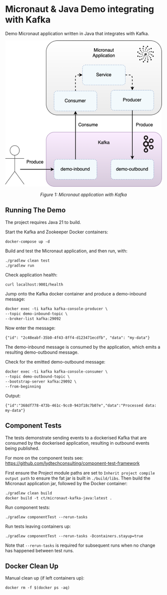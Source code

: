 # Micronaut & Java Demo integrating with Kafka

Demo Micronaut application written in Java that integrates with Kafka.

<div style="text-align:center"><img src="micronaut-kafka.png" /></div>
<p style="text-align: center;"><I>Figure 1: Micronaut application with Kafka</I></p>

## Running The Demo

The project requires Java 21 to build.

Start the Kafka and Zookeeper Docker containers:
```
docker-compose up -d
```

Build and test the Micronaut application, and then run, with:
```
./gradlew clean test
./gradlew run
```

Check application health:
```
curl localhost:9001/health
```

Jump onto the Kafka docker container and produce a demo-inbound message:
```
docker exec -ti kafka kafka-console-producer \
--topic demo-inbound-topic \
--broker-list kafka:29092
```
Now enter the message:
```
{"id": "2c48eabf-35b0-4f43-8ff4-d123471ecdfb", "data": "my-data"}
```
The demo-inbound message is consumed by the application, which emits a resulting demo-outbound message.

Check for the emitted demo-outbound message:
```
docker exec -ti kafka kafka-console-consumer \
--topic demo-outbound-topic \
--bootstrap-server kafka:29092 \
--from-beginning
```
Output:
```
{"id":"368df778-473b-461c-9cc0-943f18c7b07e","data":"Processed data: my-data"}
```

## Component Tests

The tests demonstrate sending events to a dockerised Kafka that are consumed by the dockerised application, resulting in outbound events being published.

For more on the component tests see: https://github.com/lydtechconsulting/component-test-framework

First ensure the Project module paths are set to `Inherit project compile output path` to ensure the fat jar is built in `./build/libs`.  Then build the Micronaut application jar, followed by the Docker container:
```
./gradlew clean build
docker build -t ct/micronaut-kafka-java:latest .
```

Run component tests:
```
./gradlew componentTest --rerun-tasks
```

Run tests leaving containers up:
```
./gradlew componentTest --rerun-tasks -Dcontainers.stayup=true
```

Note that `--rerun-tasks` is required for subsequent runs when no change has happened between test runs.

## Docker Clean Up

Manual clean up (if left containers up):
```
docker rm -f $(docker ps -aq)
```
